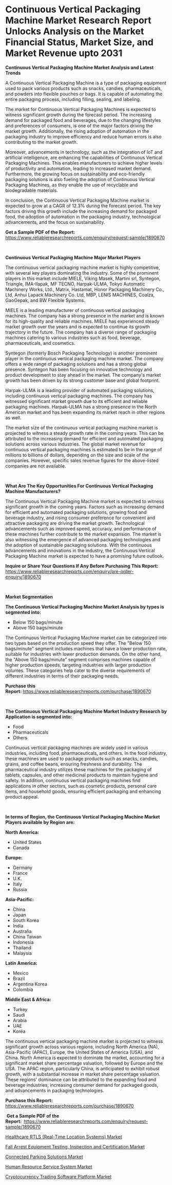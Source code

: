 <p><h1>Continuous Vertical Packaging Machine Market Research Report Unlocks Analysis on the Market Financial Status, Market Size, and Market Revenue upto 2031</h1></p><p><strong>Continuous Vertical Packaging Machine Market Analysis and Latest Trends</strong></p>
<p><p>A Continuous Vertical Packaging Machine is a type of packaging equipment used to pack various products such as snacks, candies, pharmaceuticals, and powders into flexible pouches or bags. It is capable of automating the entire packaging process, including filling, sealing, and labeling.</p><p>The market for Continuous Vertical Packaging Machines is expected to witness significant growth during the forecast period. The increasing demand for packaged food and beverages, due to the changing lifestyles and preferences of consumers, is one of the major factors driving the market growth. Additionally, the rising adoption of automation in the packaging industry to improve efficiency and reduce human errors is also contributing to the market growth.</p><p>Moreover, advancements in technology, such as the integration of IoT and artificial intelligence, are enhancing the capabilities of Continuous Vertical Packaging Machines. This enables manufacturers to achieve higher levels of productivity and automation, leading to increased market demand. Furthermore, the growing focus on sustainability and eco-friendly packaging solutions is also fueling the adoption of Continuous Vertical Packaging Machines, as they enable the use of recyclable and biodegradable materials.</p><p>In conclusion, the Continuous Vertical Packaging Machine market is expected to grow at a CAGR of 12.3% during the forecast period. The key factors driving this growth include the increasing demand for packaged food, the adoption of automation in the packaging industry, technological advancements, and the focus on sustainability.</p></p>
<p><strong>Get a Sample PDF of the Report:&nbsp;</strong> <a href="https://www.reliableresearchreports.com/enquiry/request-sample/1890670">https://www.reliableresearchreports.com/enquiry/request-sample/1890670</a></p>
<p>&nbsp;</p>
<p><strong>Continuous Vertical Packaging Machine Major Market Players</strong></p>
<p><p>The continuous vertical packaging machine market is highly competitive, with several key players dominating the industry. Some of the prominent players in this market include MIELE, Viking Masek, Martini srl, Syntegon, Triangle, IMA-Ilapak, MF TECNO, Harpak-ULMA, Tokyo Automatic Machinery Works, Ltd., Matrix, Hastamat, Honor Packaging Machinery Co., Ltd, Anhui Lapack Machinery Co. Ltd, MBP, LENIS MACHINES, Coalza, GaoGepak, and BW Flexible Systems.</p><p>MIELE is a leading manufacturer of continuous vertical packaging machines. The company has a strong presence in the market and is known for its high-quality and reliable machines. MIELE has experienced steady market growth over the years and is expected to continue its growth trajectory in the future. The company has a diverse range of packaging machines catering to various industries such as food, beverage, pharmaceuticals, and cosmetics.</p><p>Syntegon (formerly Bosch Packaging Technology) is another prominent player in the continuous vertical packaging machine market. The company offers a wide range of packaging solutions and has a strong global presence. Syntegon has been focusing on innovative technology and product development to stay ahead in the market. The company's market growth has been driven by its strong customer base and global footprint.</p><p>Harpak-ULMA is a leading provider of automated packaging solutions, including continuous vertical packaging machines. The company has witnessed significant market growth due to its efficient and reliable packaging machines. Harpak-ULMA has a strong presence in the North American market and has been expanding its market reach in other regions as well.</p><p>The market size of the continuous vertical packaging machine market is projected to witness a steady growth rate in the coming years. This can be attributed to the increasing demand for efficient and automated packaging solutions across various industries. The global market revenue for continuous vertical packaging machines is estimated to be in the range of millions to billions of dollars, depending on the size and scale of the companies. However, specific sales revenue figures for the above-listed companies are not available.</p></p>
<p>&nbsp;</p>
<p><strong>What Are The Key Opportunities For Continuous Vertical Packaging Machine Manufacturers?</strong></p>
<p><p>The Continuous Vertical Packaging Machine market is expected to witness significant growth in the coming years. Factors such as increasing demand for efficient and automated packaging solutions, growing food and beverage industry, and rising consumer preference for convenient and attractive packaging are driving the market growth. Technological advancements such as improved speed, accuracy, and performance of these machines further contribute to the market expansion. The market is also witnessing the emergence of advanced packaging technologies and the adoption of sustainable packaging solutions. With the continuous advancements and innovations in the industry, the Continuous Vertical Packaging Machine market is expected to have a promising future outlook.</p></p>
<p><strong>Inquire or Share Your Questions If Any Before Purchasing This Report:</strong> <a href="https://www.reliableresearchreports.com/enquiry/pre-order-enquiry/1890670">https://www.reliableresearchreports.com/enquiry/pre-order-enquiry/1890670</a></p>
<p>&nbsp;</p>
<p><strong>Market Segmentation</strong></p>
<p><strong>The Continuous Vertical Packaging Machine Market Analysis by types is segmented into:</strong></p>
<p><ul><li>Below 150 bags/minute</li><li>Above 150 bags/minute</li></ul></p>
<p><p>The Continuous Vertical Packaging Machine market can be categorized into two types based on the production speed they offer. The "Below 150 bags/minute" segment includes machines that have a lower production rate, suitable for industries with lower production demands. On the other hand, the "Above 150 bags/minute" segment comprises machines capable of higher production speeds, targeting industries with larger production volumes. These categories help cater to the diverse requirements of different industries in terms of their packaging needs.</p></p>
<p><strong>Purchase this Report:&nbsp;</strong><a href="https://www.reliableresearchreports.com/purchase/1890670">https://www.reliableresearchreports.com/purchase/1890670</a></p>
<p>&nbsp;</p>
<p><strong>The Continuous Vertical Packaging Machine Market Industry Research by Application is segmented into:</strong></p>
<p><ul><li>Food</li><li>Pharmaceuticals</li><li>Others</li></ul></p>
<p><p>Continuous vertical packaging machines are widely used in various industries, including food, pharmaceuticals, and others. In the food industry, these machines are used to package products such as snacks, candies, grains, and coffee beans, ensuring freshness and durability. The pharmaceutical industry utilizes these machines for the packaging of tablets, capsules, and other medicinal products to maintain hygiene and safety. In addition, continuous vertical packaging machines find applications in other sectors, such as cosmetic products, personal care items, and household goods, ensuring efficient packaging and enhancing product appeal.</p></p>
<p>&nbsp;</p>
<p><strong>In terms of Region, the Continuous Vertical Packaging Machine Market Players available by Region are:</strong></p>
<p>
    <p> <strong> North America: </strong>
        <ul>
            <li>United States</li>
            <li>Canada</li>
        </ul>
        </p> 
    <p> <strong> Europe: </strong>
        <ul>
            <li>Germany</li>
            <li>France</li>
            <li>U.K.</li>
            <li>Italy</li>
            <li>Russia</li>
        </ul>
        </p> 
    <p> <strong> Asia-Pacific: </strong>
        <ul>
            <li>China</li>
            <li>Japan</li>
            <li>South Korea</li>
            <li>India</li>
            <li>Australia</li>
            <li>China Taiwan</li>
            <li>Indonesia</li>
            <li>Thailand</li>
            <li>Malaysia</li>
        </ul>
        </p> 
    <p> <strong> Latin America: </strong>
        <ul>
            <li>Mexico</li>
            <li>Brazil</li>
            <li>Argentina Korea</li>
            <li>Colombia</li>
        </ul>
        </p> 
    <p> <strong> Middle East & Africa: </strong>
        <ul>
            <li>Turkey</li>
            <li>Saudi</li>
            <li>Arabia</li>
            <li>UAE</li>
            <li>Korea</li>
        </ul>
    </p>
    </p>
<p><p>The continuous vertical packaging machine market is projected to witness significant growth across various regions, including North America (NA), Asia-Pacific (APAC), Europe, the United States of America (USA), and China. North America is expected to dominate the market, accounting for a significant market share percentage valuation, followed by Europe and the USA. The APAC region, particularly China, is anticipated to exhibit robust growth, with a substantial increase in market share percentage valuation. These regions' dominance can be attributed to the expanding food and beverage industries, increasing consumer demand for packaged goods, and advancements in packaging technologies.</p></p>
<p><strong>Purchase this Report: </strong><a href="https://www.reliableresearchreports.com/purchase/1890670">https://www.reliableresearchreports.com/purchase/1890670</a></p>
<p>&nbsp;<strong>Get a Sample PDF of the Report:&nbsp;&nbsp;</strong><a href="https://www.reliableresearchreports.com/enquiry/request-sample/1890670">https://www.reliableresearchreports.com/enquiry/request-sample/1890670</a></p>
<p><strong></strong></p>
<p><p><a href="https://medium.com/@markuspagac2023/healthcare-rtls-real-time-location-systems-market-competitive-analysis-market-trends-and-433d9824edee">Healthcare RTLS (Real-Time Location Systems) Market</a></p><p><a href="https://medium.com/@markuspagac2023/fall-arrest-equipment-testing-inspection-and-certification-market-research-report-its-history-and-fdcb49f29c71">Fall Arrest Equipment Testing, Inspection and Certification Market</a></p><p><a href="https://medium.com/@markuspagac2023/connected-parking-solutions-market-competitive-analysis-market-trends-and-forecast-to-2030-5e99cf15fc73">Connected Parking Solutions Market</a></p><p><a href="https://medium.com/@markuspagac2023/human-resource-service-system-market-trends-forecast-and-competitive-analysis-to-2030-2c40bec8f336">Human Resource Service System Market</a></p><p><a href="https://medium.com/@markuspagac2023/cryptocurrency-trading-software-platform-market-exploring-market-share-market-trends-and-future-ee016905d75d">Cryptocurrency Trading Software Platform Market</a></p></p>